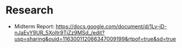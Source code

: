 # Research
- Midterm Report: https://docs.google.com/document/d/1Lv-jD-nJaEvY9UR_5Xoltr9TiZz9MSd_/edit?usp=sharing&ouid=116300112066347009199&rtpof=true&sd=true